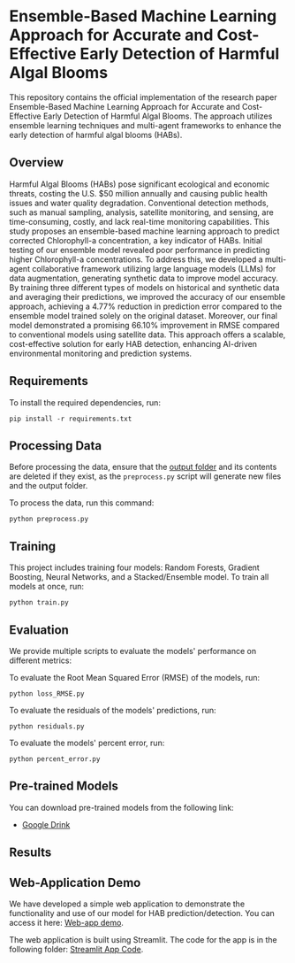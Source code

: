 # Ensemble-Based Machine Learning Approach for Accurate and Cost-Effective Early Detection of Harmful Algal Blooms

This repository contains the official implementation of the research paper Ensemble-Based Machine Learning Approach for Accurate and Cost-Effective Early Detection of Harmful Algal Blooms. The approach utilizes ensemble learning techniques and multi-agent frameworks to enhance the early detection of harmful algal blooms (HABs).

## Overview

Harmful Algal Blooms (HABs) pose significant ecological and economic threats, costing the U.S. $50 million annually and causing public health issues and water quality degradation. Conventional detection methods, such as manual sampling, analysis, satellite monitoring, and sensing, are time-consuming, costly, and lack real-time monitoring capabilities. This study proposes an ensemble-based machine learning approach to predict corrected Chlorophyll-a concentration, a key indicator of HABs. Initial testing of our ensemble model revealed poor performance in predicting higher Chlorophyll-a concentrations. To address this, we developed a multi-agent collaborative framework utilizing large language models (LLMs) for data augmentation, generating synthetic data to improve model accuracy. By training three different types of models on historical and synthetic data and averaging their predictions, we improved the accuracy of our ensemble approach, achieving a 4.77% reduction in prediction error compared to the ensemble model trained solely on the original dataset. Moreover, our final model demonstrated a promising 66.10% improvement in RMSE compared to conventional models using satellite data. This approach offers a scalable, cost-effective solution for early HAB detection, enhancing AI-driven environmental monitoring and prediction systems.

## Requirements

To install the required dependencies, run:

```setup
pip install -r requirements.txt
```

## Processing Data

Before processing the data, ensure that the [output folder](https://github.com/Tonyhrule/Ensemble-ML-for-HABs-Detection/tree/main/output) and its contents are deleted if they exist, as the `preprocess.py` script will generate new files and the output folder.

To process the data, run this command:

```process
python preprocess.py
```

## Training

This project includes training four models: Random Forests, Gradient Boosting, Neural Networks, and a Stacked/Ensemble model. To train all models at once, run:

```train
python train.py
```

## Evaluation

We provide multiple scripts to evaluate the models' performance on different metrics:

To evaluate the Root Mean Squared Error (RMSE) of the models, run:

```eval
python loss_RMSE.py
```

To evaluate the residuals of the models' predictions, run:

```eval
python residuals.py
```

To evaluate the models' percent error, run:

```eval
python percent_error.py
```

## Pre-trained Models

You can download pre-trained models from the following link:

- [Google Drink]([link](https://drive.google.com/drive/folders/1Adxt7VVraiiV6TuSErsl2ydmaW2flUJU?usp=sharing))

## Results

## Web-Application Demo

We have developed a simple web application to demonstrate the functionality and use of our model for HAB prediction/detection. You can access it here: [Web-app demo](https://predicthabs.streamlit.app/).

The web application is built using Streamlit. The code for the app is in the following folder: [Streamlit App Code](https://github.com/Tonyhrule/Ensemble-ML-for-HABs-Detection/blob/main/streamlit_app.py).

